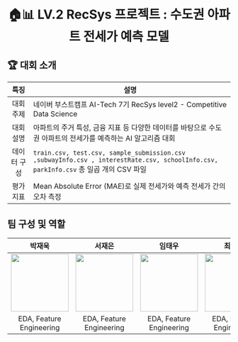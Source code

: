 <div align='center'>

  # 🏠📊 LV.2 RecSys 프로젝트 : 수도권 아파트 전세가 예측 모델

</div>

## 🏆 대회 소개
| 특징 | 설명 |
|:---:| --- |
| 대회 주제 | 네이버 부스트캠프 AI-Tech 7기 RecSys level2 - Competitive Data Science|
| 대회 설명 | 아파트의 주거 특성, 금융 지표 등 다양한 데이터를 바탕으로 수도권 아파트의 전세가를 예측하는 AI 알고리즘 대회 |
| 데이터 구성 | `train.csv, test.csv, sample_submission.csv ,subwayInfo.csv , interestRate.csv, schoolInfo.csv, parkInfo.csv` 총 일곱 개의 CSV 파일 |
| 평가 지표 | Mean Absolute Error (MAE)로 실제 전세가와 예측 전세가 간의 오차 측정 |

## 팀 구성 및 역할
| 박재욱 | 서재은 | 임태우 | 최태순 | 허진경 |
|:---:|:---:|:---:|:---:|:---:|
|[<img src="https://github.com/user-attachments/assets/0c4ff6eb-95b0-4ee4-883c-b10c1a42be14" width=130>](https://github.com/park-jaeuk)|[<img src="https://github.com/user-attachments/assets/b6cff4bf-79c8-4946-896a-666dd54c63c7" width=130>](https://github.com/JaeEunSeo)|[<img src="https://github.com/user-attachments/assets/f6572f19-901b-4aea-b1c4-16a62a111e8d" width=130>](https://github.com/Cyberger)|[<img src="https://github.com/user-attachments/assets/a10088ec-29b4-47aa-bf6a-53520b6106ce" width=130>](https://github.com/choitaesoon)|[<img src="https://github.com/user-attachments/assets/7ab5112f-ca4b-4e54-a005-406756262384" width=130>](https://github.com/jinnk0)|
|EDA, Feature Engineering|EDA, Feature Engineering|EDA, Feature Engineering|EDA, Feature Engineering|EDA, Feature Engineering|

